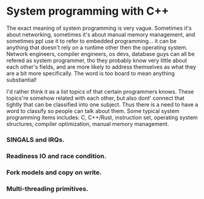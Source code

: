# System programming with C++

The exact meaning of system programming is very vague. Sometimes it's about networking, sometimes it's about manual memory management, and sometimes ppl use it to refer to embedded programming... it can be anything that doesn't rely on a runtime other then the operating system. Network engineers, compiler engineers, os devs, database guys can all be refered as system programmer, tho they probably know very little about each other's fields, and are more likely to address themselves as what they are a bit more specifically. The word is too board to mean anything substiantial!

I'd rather think it as a list topics of that certain programmers knows. These topics're somehow related with each other, but also dont' connect that tightly that can be classified into one subject. Thus there is a need to have a word to classify so people can talk about them. Some typical system programming items includes: C, C++/Rust, instruction set, operating system structures, compiler optimization, manual memory management.


### SINGALS and IRQs.

### Readiness IO and race condition.

### Fork models and copy on write.

### Multi-threading primitives.
